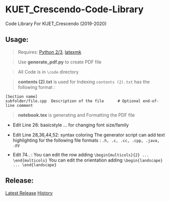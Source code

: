 # KUET_Crescendo-Code-Library
Code Library For KUET_Crescendo (2019-2020)

## Usage:

 > Requires: [Python 2/3](https://www.python.org/), [latexmk](https://www.ctan.org/pkg/latexmk/)
 
 > Use **generate_pdf.py** to create PDF file 
 
 > All Code is in `\code` directory
 
 > **contents (2).txt** is used for Indexing
   `contents (2).txt` has the following format :
   ```
   [Section name]
   subfolder/file.cpp  Description of the file      # Optional end-of-line comment
   ```
 > **notebook.tex** is generating and Formatting the PDF file
  - Edit Line 26: basicstyle ... for changing font size/family
  - Edit Line 28,36,44,52: syntax coloring 
     The generator script can add text highlighting for the following file formats : `.h, .c, .cc, .cpp, .java, .py`
  
  - Edit 74.. : You can edit the row adding  `\begin{multicols}{2} ... \end{multicols}`
                You can edit the orientation adding `\begin{landscape} ... \end{landscape}`
                
   
## Release:
  [Latest Release](https://github.com/sabertooth9/KUET_Crescendo-Code-Library/releases/latest)
  [History](https://github.com/sabertooth9/KUET_Crescendo-Code-Library/releases)
